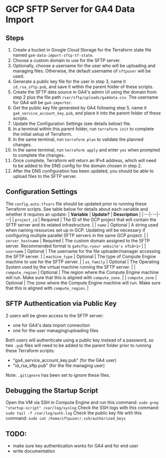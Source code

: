 # GCP SFTP Server for GA4 Data Import
## Steps
1. Create a bucket in Google Cloud Storage for the Terraform state file named `ga4-data-import-sftp-tf-state`.
2. Choose a custom domain to use for the SFTP server.
3. Optionally, choose a username for the user who will be uploading and managing files. Otherwise, the default username of `sftpuser` will be used.
4. Generate a public key file for the user in step 3, name it `id_rsa_sftp.pub`, and save it within the parent folder of these scripts.
5. Create the SFTP data source in GA4's admin UI using the domain from step 2 plus the file path `/var/sftp/uploads/ga4data.csv`. The username for GA4 will be `ga4-importer`.
6. Get the public key file generated by GA4 following step 5, name it `ga4_service_account_key.pub`, and place it into the parent folder of these scripts.
7. Update the Configuration Settings (see details below) file.
8. In a terminal within this parent folder, run `terraform init` to complete the initial setup of Terraform.
9. In the same terminal, run `terraform plan` to validate the planned changes.
10. In the same terminal, run `terraform apply` and enter `yes` when prompted to complete the changes.
11. Once complete, Terraform will return an IPv4 address, which will need to be added to the DNS config for the domain chosen in step 2.
12. After the DNS configuration has been updated, you should be able to upload files to the SFTP server.

## Configuration Settings
The `config.auto.tfvars` file should be updated prior to running these Terraform scripts. See table below for details about each variable and whether it requires an update:
| **Variable** | **Update?** | **Description** |
|---|---|---|
| `project_id` | Required | The ID of the GCP project that will contain the SFTP server and its related infrastructure. |
| `name` | Optional | A string used when naming resources set up in GCP. Updating will be necessary if configuring multiple parallel SFTP servers in the same GCP project. |
| `server_hostname` | Required | The custom domain assigned to the SFTP server. Recommended format is `ga4sftp.<your website's eTLD+1>` |
| `username` | Optional | The username for the file uploader/manager accessing the SFTP server. |
| `machine_type` | Optional | The type of Compute Engine machine to use for the SFTP server. |
| `os_family` | Optional | The Operating System used by the virtual machine running the SFTP server. |
| `compute_region` | Optional | The region where the Compute Engine machine will run. Make sure that this is aligned with `compute_zone`. |
| `compute_zone` | Optional | The zone where the Compute Engine machine will run. Make sure that this is aligned with `compute_region`. |

## SFTP Authentication via Public Key
2 users will be given access to the SFTP server:
- one for GA4's data import connection
- one for the user managing/uploading files

Both users will authenticate using a public key instead of a password, so two `.pub` files will need to be added to the parent folder prior to running these Terraform scripts:
- "ga4_service_account_key.pub" (for the GA4 user)
- "id_rsa_sftp.pub" (for the file managing user)

Note: `.gitignore` has been set to ignore these files.

## Debugging the Startup Script
Open the VM via SSH in Compute Engine and run this command: `sudo grep "startup-script" /var/log/syslog`
Check the SSH logs with this command: `sudo tail -f /var/log/auth.log`
Check the public key file with this command: `sudo cat /home/sftpuser/.ssh/authorized_keys`

## TODO:
- make sure key authentication works for GA4 and for end user
- write documentation